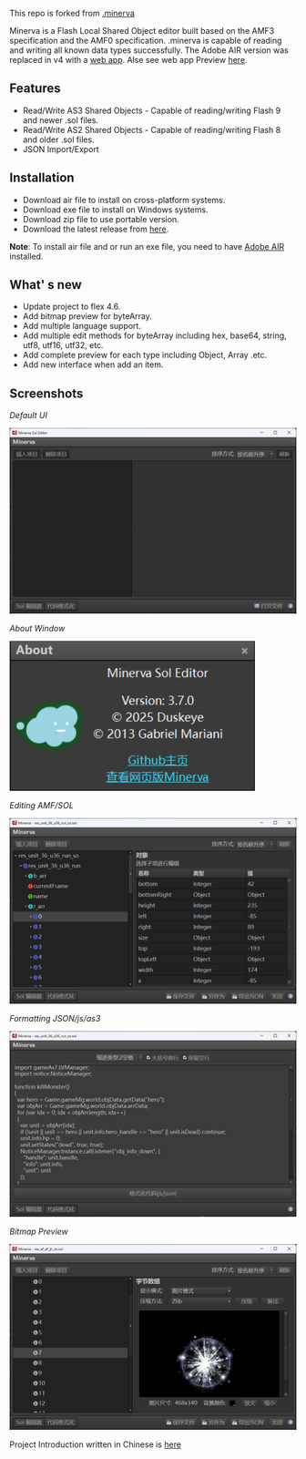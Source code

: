 This repo is forked from [.minerva](https://github.com/gmariani/minerva-air)

Minerva is a Flash Local Shared Object editor built based on the AMF3 specification and the AMF0 specification. .minerva is capable of reading and writing all known data types successfully. The Adobe AIR version was replaced in v4 with a [web app](https://github.com/gmariani/minerva). Alse see web app Preview  [here](https://mariani.life/projects/minerva/).

## Features
- Read/Write AS3 Shared Objects - Capable of reading/writing Flash 9 and newer .sol files.
- Read/Write AS2 Shared Objects - Capable of reading/writing Flash 8 and older .sol files.
- JSON Import/Export

## Installation
- Download air file to install on cross-platform systems.
- Download exe file to install on Windows systems.
- Download zip file to use portable version.
- Download the latest release from [here](https://github.com/deuysek/minerva/releases). 

**Note**: To install air file and or run an exe file, you need to have [Adobe AIR](https://airsdk.harman.com/runtime) installed.

## What' s new
- Update project to flex 4.6.
- Add bitmap preview for byteArray.
- Add multiple language support.
- Add multiple edit methods for byteArray including hex, base64, string, utf8, utf16, utf32, etc.
- Add complete preview for each type including Object, Array .etc.
- Add new interface when add an item.


## Screenshots

*Default UI* 

![Default UI](screenshot1.png)

*About Window* 

![About Window](screenshot2.png)

*Editing AMF/SOL*

![Editing AMF/SOL](screenshot3.png)

*Formatting JSON/js/as3*

![Formatting JSON](screenshot4.png)

*Bitmap Preview*

![Formatting JSON](screenshot5.png) 

Project Introduction written in Chinese is [here](https://github.com/deuysek/minerva/blob/main/README_zh.md)